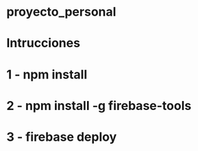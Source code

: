 # proyecto_personal

# Intrucciones
# 1 - npm install
# 2 - npm install -g firebase-tools  
# 3 - firebase deploy